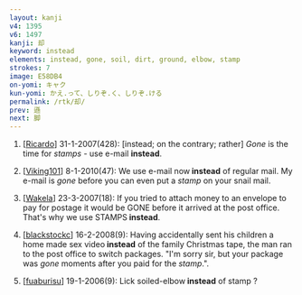 ```yaml
---
layout: kanji
v4: 1395
v6: 1497
kanji: 却
keyword: instead
elements: instead, gone, soil, dirt, ground, elbow, stamp
strokes: 7
image: E58DB4
on-yomi: キャク
kun-yomi: かえ.って、しりぞ.く、しりぞ.ける
permalink: /rtk/却/
prev: 遜
next: 脚
---
```


1) [<a href="http://kanji.koohii.com/profile/Ricardo">Ricardo</a>] 31-1-2007(428): [instead; on the contrary; rather] <em>Gone</em> is the time for <em>stamps</em> - use e-mail <strong>instead</strong>.

2) [<a href="http://kanji.koohii.com/profile/Viking101">Viking101</a>] 8-1-2010(47): We use e-mail now<strong> instead</strong> of regular mail. My e-mail is <em>gone</em> before you can even put a <em>stamp</em> on your snail mail.

3) [<a href="http://kanji.koohii.com/profile/Wakela">Wakela</a>] 23-3-2007(18): If you tried to attach money to an envelope to pay for postage it would be GONE before it arrived at the post office. That&#039;s why we use STAMPS<strong> instead</strong>.

4) [<a href="http://kanji.koohii.com/profile/blackstockc">blackstockc</a>] 16-2-2008(9): Having accidentally sent his children a home made sex video<strong> instead</strong> of the family Christmas tape, the man ran to the post office to switch packages. &quot;I&#039;m sorry sir, but your package was <em>gone</em> moments after you paid for the <em>stamp</em>.&quot;.

5) [<a href="http://kanji.koohii.com/profile/fuaburisu">fuaburisu</a>] 19-1-2006(9): Lick soiled-elbow<strong> instead</strong> of stamp ?

